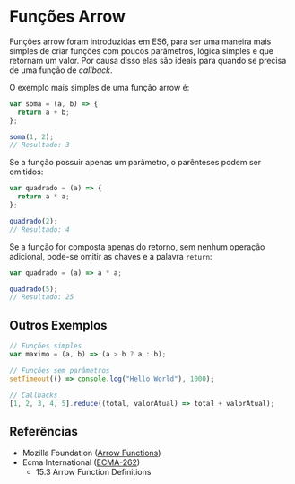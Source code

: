 # Funções Arrow

Funções arrow foram introduzidas em ES6, para ser uma maneira mais simples de
criar funções com poucos parâmetros, lógica simples e que retornam um valor. Por
causa disso elas são ideais para quando se precisa de uma função de _callback_.

O exemplo mais simples de uma função arrow é:

```javascript
var soma = (a, b) => {
  return a + b;
};

soma(1, 2);
// Resultado: 3
```

Se a função possuir apenas um parâmetro, o parênteses podem ser omitidos:

```javascript
var quadrado = (a) => {
  return a * a;
};

quadrado(2);
// Resultado: 4
```

Se a função for composta apenas do retorno, sem nenhum operação adicional,
pode-se omitir as chaves e a palavra `return`:

```javascript
var quadrado = (a) => a * a;

quadrado(5);
// Resultado: 25
```

## Outros Exemplos

```javascript
// Funções simples
var maximo = (a, b) => (a > b ? a : b);

// Funções sem parâmetros
setTimeout(() => console.log("Hello World"), 1000);

// Callbacks
[1, 2, 3, 4, 5].reduce((total, valorAtual) => total + valorAtual);
```

## Referências

- Mozilla Foundation
  ([Arrow Functions](https://developer.mozilla.org/pt-BR/docs/Web/JavaScript/Reference/Functions/Arrow_functions))
- Ecma International ([ECMA-262](https://tc39.es/ecma262))
  - 15.3 Arrow Function Definitions
